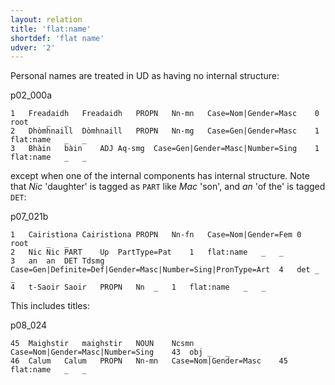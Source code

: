 ```yaml
---
layout: relation
title: 'flat:name'
shortdef: 'flat name'
udver: '2'
---
```


Personal names are treated in UD as having no internal structure:

p02\_000a
~~~ conllu
1	Freadaidh	Freadaidh	PROPN	Nn-mn	Case=Nom|Gender=Masc	0	root	_	_
2	Dhòmhnaill	Dòmhnaill	PROPN	Nn-mg	Case=Gen|Gender=Masc	1	flat:name	_	_
3	Bhàin	bàin	ADJ	Aq-smg	Case=Gen|Gender=Masc|Number=Sing	1	flat:name	_	_
~~~

except when one of the internal components has internal structure.
Note that _Nic_ 'daughter' is tagged as `PART` like _Mac_ 'son', and _an_ 'of the' is tagged `DET`:

p07\_021b
~~~ conllu
1	Cairistìona	Cairistìona	PROPN	Nn-fn	Case=Nom|Gender=Fem	0	root	_	_
2	Nic	Nic	PART	Up	PartType=Pat	1	flat:name	_	_
3	an	an	DET	Tdsmg	Case=Gen|Definite=Def|Gender=Masc|Number=Sing|PronType=Art	4	det	_	_
4	t-Saoir	Saoir	PROPN	Nn	_	1	flat:name	_	_
~~~

This includes titles:

p08\_024
~~~ conllu
45	Maighstir	maighstir	NOUN	Ncsmn	Case=Nom|Gender=Masc|Number=Sing	43	obj	_	_
46	Calum	Calum	PROPN	Nn-mn	Case=Nom|Gender=Masc	45	flat:name	_	_
~~~